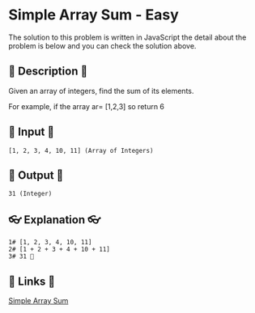 # Simple Array Sum - Easy

The solution to this problem is written in JavaScript the detail about the problem is below and you can check the solution above.

## 💬 Description 💬

Given an array of integers, find the sum of its elements.

For example, if the array ar= [1,2,3] so return 6

## 🥚 Input 🥚

```
[1, 2, 3, 4, 10, 11] (Array of Integers)
```

## 🐣 Output 🐣

```
31 (Integer)
```

## 👓 Explanation 👓

```
1# [1, 2, 3, 4, 10, 11]
2# [1 + 2 + 3 + 4 + 10 + 11]
3# 31 🎉
```

## 🔗 Links 🔗

[Simple Array Sum](https://www.hackerrank.com/challenges/simple-array-sum/problem)

